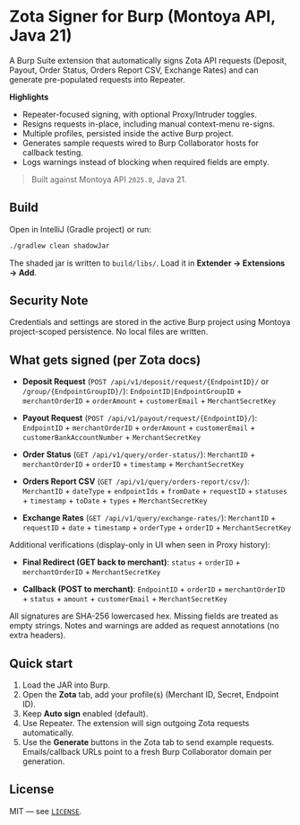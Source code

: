 # Zota Signer for Burp (Montoya API, Java 21)

A Burp Suite extension that automatically signs Zota API requests (Deposit, Payout, Order Status, Orders Report CSV, Exchange Rates) and can generate pre-populated requests into Repeater.

**Highlights**

- Repeater-focused signing, with optional Proxy/Intruder toggles.
- Resigns requests in-place, including manual context-menu re-signs.
- Multiple profiles, persisted inside the active Burp project.
- Generates sample requests wired to Burp Collaborator hosts for callback testing.
- Logs warnings instead of blocking when required fields are empty.

> Built against Montoya API `2025.8`, Java 21.

## Build

Open in IntelliJ (Gradle project) or run:

```bash
./gradlew clean shadowJar
```

The shaded jar is written to `build/libs/`. Load it in **Extender → Extensions → Add**.

## Security Note

Credentials and settings are stored in the active Burp project using Montoya project-scoped persistence. No local files are written.

## What gets signed (per Zota docs)

- **Deposit Request** (`POST /api/v1/deposit/request/{EndpointID}/` or `/group/{EndpointGroupID}/`):
  `EndpointID|EndpointGroupID` + `merchantOrderID` + `orderAmount` + `customerEmail` + `MerchantSecretKey`

- **Payout Request** (`POST /api/v1/payout/request/{EndpointID}/`):
  `EndpointID` + `merchantOrderID` + `orderAmount` + `customerEmail` + `customerBankAccountNumber` + `MerchantSecretKey`

- **Order Status** (`GET /api/v1/query/order-status/`):
  `MerchantID` + `merchantOrderID` + `orderID` + `timestamp` + `MerchantSecretKey`

- **Orders Report CSV** (`GET /api/v1/query/orders-report/csv/`):
  `MerchantID` + `dateType` + `endpointIds` + `fromDate` + `requestID` + `statuses` + `timestamp` + `toDate` + `types` + `MerchantSecretKey`

- **Exchange Rates** (`GET /api/v1/query/exchange-rates/`):
  `MerchantID` + `requestID` + `date` + `timestamp` + `orderType` + `orderID` + `MerchantSecretKey`

Additional verifications (display-only in UI when seen in Proxy history):

- **Final Redirect (GET back to merchant)**:
  `status` + `orderID` + `merchantOrderID` + `MerchantSecretKey`

- **Callback (POST to merchant)**:
  `EndpointID` + `orderID` + `merchantOrderID` + `status` + `amount` + `customerEmail` + `MerchantSecretKey`

All signatures are SHA-256 lowercased hex. Missing fields are treated as empty strings. Notes and warnings are added as request annotations (no extra headers).

## Quick start

1. Load the JAR into Burp.
2. Open the **Zota** tab, add your profile(s) (Merchant ID, Secret, Endpoint ID).
3. Keep **Auto sign** enabled (default).
4. Use Repeater. The extension will sign outgoing Zota requests automatically.
5. Use the **Generate** buttons in the Zota tab to send example requests. Emails/callback URLs point to a fresh Burp Collaborator domain per generation.

## License

MIT — see [`LICENSE`](LICENSE).
